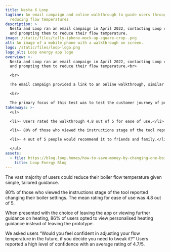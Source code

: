 ```yaml
---
title: Nesta X Loop
tagline: An email campaign and online walkthrough to guide users through
  reducing flow temperatures
description: >
  Nesta and Loop ran an email campaign in April 2022, contacting Loop customers
  and prompting them to reduce their flow temperature.
image: /static/files/tally-iphone-mock-up-square-crop-.png
alt: An image of a mobile phone with a walkthrough on screen.
logo: /static/files/loop-logo.png
logo_alt: Loop energy app logo
overview: >-
  Nesta and Loop ran an email campaign in April 2022, contacting Loop customers
  and prompting them to reduce their flow temperature.<br>

  <br>

  The email campaign provided a link to an online walkthrough, similar to the white label version available here, information around why flow temperatures are important and linked to a more in depth blog. You can view the loop blog here.<br>

  <br>

  The primary focus of this test was to test the customer journey of providing instruction on how to lower flow temperature through an online walkthrough.<br>
takeaways: >-
  <ul>

  <li>- Users rated the walkthrough 4.8 out of 5 for ease of use.</li>

  <li>- 80% of those who viewed the instructions stage of the tool reported changing their boiler settings.</li>

  <li>- 4 out of 5 people would recommend it to friends and family.</li>

  </ul>
assets:
  - file: https://blog.loop.homes/how-to-save-money-by-changing-one-boiler-setting
    title: Loop Energy Blog
---
```

The vast majority of users could reduce their boiler flow temperature given simple, tailored guidance.

80% of those who viewed the instructions stage of the tool reported changing their boiler settings. The mean rating for ease of use was 4.8 out of 5.

When presented with the choice of leaving the app or viewing further guidance on heating, 86% of users opted to view personalised heating guidance instead of leaving the prototype.

We asked users “Would you feel confident in adjusting your flow temperature in the future, if you decide you need to tweak it?” Users reported a high level of confidence with an average rating of 4.7/5.